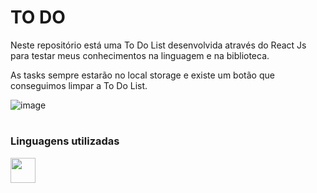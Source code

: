 # TO DO
Neste repositório está uma To Do List desenvolvida através do React Js para testar meus conhecimentos na linguagem e na biblioteca.

As tasks sempre estarão no local storage e existe um botão que conseguimos limpar a To Do List.

![image](https://github.com/marcosjunior00/ToDo/assets/132008242/ed3d5b69-b637-4c69-9c83-57fdcdacfdab)

#

### Linguagens utilizadas
<img src="https://cdn.jsdelivr.net/gh/devicons/devicon/icons/javascript/javascript-original.svg" width="40" />

